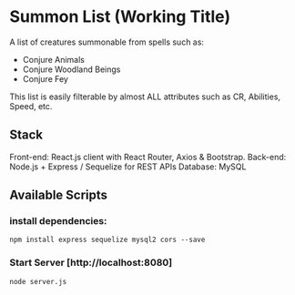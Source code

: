 # Summon List (Working Title)

A list of creatures summonable from spells such as:

- Conjure Animals
- Conjure Woodland Beings
- Conjure Fey

This list is easily filterable by almost ALL attributes such as CR, Abilities, Speed, etc.

## Stack

Front-end: React.js client with React Router, Axios & Bootstrap.
Back-end: Node.js + Express / Sequelize for REST APIs
Database: MySQL

## Available Scripts

### install dependencies:

`npm install express sequelize mysql2 cors --save`

### Start Server [http://localhost:8080]

`node server.js`
